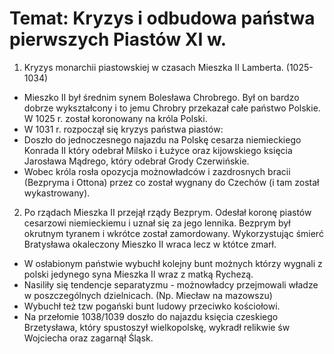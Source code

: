# Temat: Kryzys i odbudowa państwa pierwszych Piastów XI w.
1. Kryzys monarchii piastowskiej w czasach Mieszka II Lamberta. (1025-1034)
- Mieszko II był średnim synem Bolesława Chrobrego. Był on bardzo dobrze wykształcony i to jemu Chrobry przekazał całe państwo Polskie. W 1025 r. został koronowany na króla Polski.
- W 1031 r. rozpoczął się kryzys państwa piastów:
- Doszło do jednoczesnego najazdu na Polskę cesarza niemieckiego Konrada II który odebrał Milsko i Łużyce oraz kijowskiego księcia Jarosława Mądrego, który odebrał Grody Czerwińskie.
- Wobec króla rosła opozycja możnowładców i zazdrosnych bracii (Bezpryma i Ottona) przez co został wygnany do Czechów (i tam został wykastrowany).
2. Po rządach Mieszka II przejął rządy Bezprym. Odesłał koronę piastów cesarzowi niemieckiemu i uznał się za jego lennika. Bezprym był okrutnym tyranem i wkrótce został zamordowany. Wykorzystując śmierć Bratysława okaleczony Mieszko II wraca lecz w któtce zmarł.
- W osłabionym państwie wybuchł kolejny bunt możnych którzy wygnali z polski jedynego syna Mieszka II wraz z matką Rychezą.
- Nasiliły się tendencje separatyzmu - możnowładcy przejmowali władze w poszczególnych dzielnicach. (Np. Miecław na mazowszu)
- Wybuchł też tzw pogański bunt ludowy przeciwko kościołowi.
- Na przełomie 1038/1039 doszło do najazdu księcia czeskiego Brzetysława, który spustoszył wielkopolskę, wykradł relikwie św Wojciecha oraz zagarnął Śląsk.
